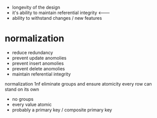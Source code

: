 

* longevity of the design 
* it's ability to maintain referential integrity <---
* ability to withstand changes / new features


normalization
=====

* reduce redundancy
* prevent update anomolies
* prevent insert anomolies
* prevent delete  anomolies
* maintain referential integrity



normalization
1nf
eliminate groups and ensure atomicity
every row can stand on its own

* no groups
* every value atomic
* probably a primary key / composite primary key











































